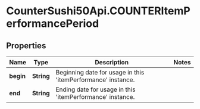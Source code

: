 # CounterSushi50Api.COUNTERItemPerformancePeriod

## Properties
Name | Type | Description | Notes
------------ | ------------- | ------------- | -------------
**begin** | **String** | Beginning date for usage in this &#39;itemPerformance&#39; instance. | 
**end** | **String** | Ending date for usage in this &#39;itemPerformance&#39; instance. | 


